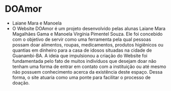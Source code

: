# DOAmor
- Laiane Mara e Manoela 
- O Website DOAmor é um projeto desenvolvido pelas alunas Laiane Mara Magalhães Gama e Manoela Virgínia Pimentel Souza. Ele foi concebido com o objetivo de servir como uma ferramenta pela qual pessoas possam doar alimentos, roupas, medicamentos, produtos higiênicos ou quantias em dinheiro para a casa de idosos situadas na cidade de Guanambi-BA. A ideia que impulsionou a criação do Website foi fundamentada pelo fato de muitos indivíduos que desejam doar não tenham uma forma de entrar em contato com a instituição ou até mesmo não possuem conhecimento acerca da existência deste espaço. Dessa forma, o site atuaria como uma ponte para facilitar o processo de doação.
